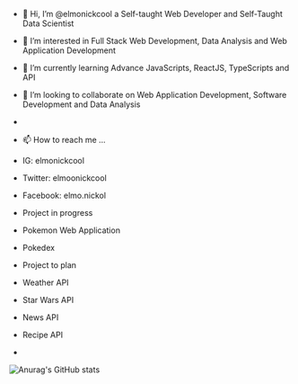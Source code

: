 - 👋 Hi, I’m @elmonickcool a Self-taught Web Developer and Self-Taught Data Scientist
- 👀 I’m interested in Full Stack Web Development, Data Analysis and Web Application Development
- 🌱 I’m currently learning Advance JavaScripts, ReactJS, TypeScripts and API
- 💞️ I’m looking to collaborate on Web Application Development, Software Development and Data Analysis
- 
- 📫 How to reach me ...
- IG: elmonickcool
- Twitter: elmoonickcool
- Facebook: elmo.nickol

- Project in progress
- Pokemon Web Application
- Pokedex
- Project to plan
- Weather API
- Star Wars API
- News API
- Recipe API
- 

![Anurag's GitHub stats](https://github-readme-stats.vercel.app/api?username=elmonickcool&show_icons=true&theme=radical)
<!---
elmonickcool/elmonickcool is a ✨ special ✨ repository because its `README.md` (this file) appears on your GitHub profile.
You can click the Preview link to take a look at your changes.
--->
